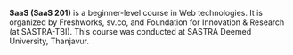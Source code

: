 **SaaS (SaaS 201)** is a beginner-level course in Web technologies. It is organized by Freshworks, sv.co, and Foundation for Innovation & Research (at SASTRA-TBI). This course was conducted at SASTRA Deemed University, Thanjavur.

